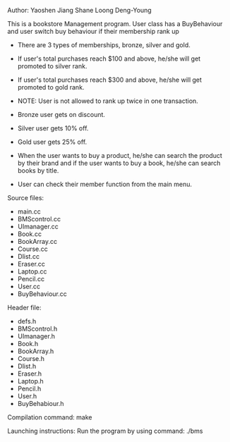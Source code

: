 Author:
Yaoshen Jiang
Shane Loong Deng-Young

This is a bookstore Management program. User class has a BuyBehaviour and user switch buy behaviour if their membership rank up
- There are 3 types of memberships, bronze, silver and gold.
- If user's total purchases reach $100 and above, he/she will get promoted to silver rank.
- If user's total purchases reach $300 and above, he/she will get promoted to gold rank.
- NOTE: User is not allowed to rank up twice in one transaction.

- Bronze user gets on discount.
- Silver user gets 10% off.
- Gold user gets 25% off.

- When the user wants to buy a product, he/she can search the product by their brand and if
the user wants to buy a book, he/she can search books by title.

- User can check their member function from the main menu.

Source files:
- main.cc
- BMScontrol.cc
- UImanager.cc
- Book.cc
- BookArray.cc
- Course.cc
- Dlist.cc
- Eraser.cc
- Laptop.cc
- Pencil.cc
- User.cc
- BuyBehaviour.cc

Header file:
- defs.h
- BMScontrol.h
- UImanager.h
- Book.h
- BookArray.h
- Course.h
- Dlist.h
- Eraser.h
- Laptop.h
- Pencil.h
- User.h
- BuyBehabiour.h

Compilation command:
make

Launching instructions:
Run the program by using command: ./bms
